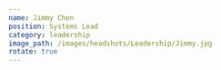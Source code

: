 ```yaml
---
name: Jimmy Chen
position: Systems Lead
category: leadership
image_path: /images/headshots/Leadership/Jimmy.jpg
rotate: true
---
```

